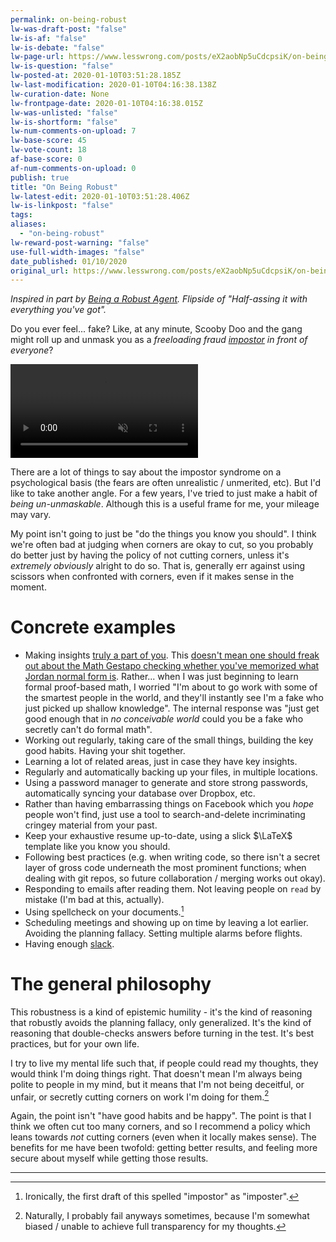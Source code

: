 ```yaml
---
permalink: on-being-robust
lw-was-draft-post: "false"
lw-is-af: "false"
lw-is-debate: "false"
lw-page-url: https://www.lesswrong.com/posts/eX2aobNp5uCdcpsiK/on-being-robust
lw-is-question: "false"
lw-posted-at: 2020-01-10T03:51:28.185Z
lw-last-modification: 2020-01-10T04:16:38.138Z
lw-curation-date: None
lw-frontpage-date: 2020-01-10T04:16:38.015Z
lw-was-unlisted: "false"
lw-is-shortform: "false"
lw-num-comments-on-upload: 7
lw-base-score: 45
lw-vote-count: 18
af-base-score: 0
af-num-comments-on-upload: 0
publish: true
title: "On Being Robust"
lw-latest-edit: 2020-01-10T03:51:28.406Z
lw-is-linkpost: "false"
tags: 
aliases: 
  - "on-being-robust"
lw-reward-post-warning: "false"
use-full-width-images: "false"
date_published: 01/10/2020
original_url: https://www.lesswrong.com/posts/eX2aobNp5uCdcpsiK/on-being-robust
---
```

_Inspired in part by [Being a Robust Agent](https://www.lesswrong.com/posts/2jfiMgKkh7qw9z8Do/being-a-robust-agent). Flipside of "Half-assing it with everything you've got"._

Do you ever feel... fake? Like, at any minute, Scooby Doo and the gang might roll up and unmask you as a _freeloading fraud [impostor](https://en.wikipedia.org/wiki/Impostor_syndrome) in front of everyone_?

<video autoplay loop muted playsinline src="/static/images/posts/rwcNnVH.mp4" type="video/mp4"><source src="/static/images/posts/rwcNnVH.mp4" type="video/mp4"></video>

There are a lot of things to say about the impostor syndrome on a psychological basis (the fears are often unrealistic / unmerited, etc). But I'd like to take another angle. For a few years, I've tried to just make a habit of _being un-unmaskable_. Although this is a useful frame for me, your mileage may vary.

My point isn't going to just be "do the things you know you should". I think we're often bad at judging when corners are okay to cut, so you probably do better just by having the policy of not cutting corners, unless it's _extremely obviously_ alright to do so. That is, generally err against using scissors when confronted with corners, even if it makes sense in the moment.

# Concrete examples

- Making insights [truly a part of you](https://www.lesswrong.com/posts/fg9fXrHpeaDD6pEPL/truly-part-of-you). This [doesn't mean one should freak out about the Math Gestapo checking whether you've memorized what Jordan normal form is](/managerial-decision-making-review#JgPP9aLLuBdprThNR). Rather... when I was just beginning to learn formal proof-based math, I worried "I'm about to go work with some of the smartest people in the world, and they'll instantly see I'm a fake who just picked up shallow knowledge". The internal response was "just get good enough that in _no conceivable world_ could you be a fake who secretly can't do formal math".
- Working out regularly, taking care of the small things, building the key good habits. Having your shit together.
- Learning a lot of related areas, just in case they have key insights.
- Regularly and automatically backing up your files, in multiple locations.
- Using a password manager to generate and store strong passwords, automatically syncing your database over Dropbox, etc.
- Rather than having embarrassing things on Facebook which you _hope_ people won't find, just use a tool to search-and-delete incriminating cringey material from your past.
- Keep your exhaustive resume up-to-date, using a slick $\LaTeX$ template like you know you should.
- Following best practices (e.g. when writing code, so there isn't a secret layer of gross code underneath the most prominent functions; when dealing with git repos, so future collaboration / merging works out okay).
- Responding to emails after reading them. Not leaving people on `read` by mistake (I'm bad at this, actually).
- Using spellcheck on your documents.[^1]
- Scheduling meetings and showing up on time by leaving a lot earlier. Avoiding the planning fallacy. Setting multiple alarms before flights.
- Having enough [slack](https://www.lesswrong.com/posts/yLLkWMDbC9ZNKbjDG/slack).

# The general philosophy

This robustness is a kind of epistemic humility - it's the kind of reasoning that robustly avoids the planning fallacy, only generalized. It's the kind of reasoning that double-checks answers before turning in the test. It's best practices, but for your own life.

I try to live my mental life such that, if people could read my thoughts, they would think I'm doing things right. That doesn't mean I'm always being polite to people in my mind, but it means that I'm not being deceitful, or unfair, or secretly cutting corners on work I'm doing for them.[^2]

Again, the point isn't "have good habits and be happy". The point is that I think we often cut too many corners, and so I recommend a policy which leans towards _not_ cutting corners (even when it locally makes sense). The benefits for me have been twofold: getting better results, and feeling more secure about myself while getting those results.

<hr/>


[^1]: Ironically, the first draft of this spelled "impostor" as "imposter". 

[^2]: Naturally, I probably fail anyways sometimes, because I'm somewhat biased / unable to achieve full transparency for my thoughts. 